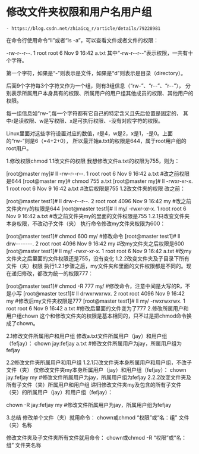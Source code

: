 # 修改文件夹权限和用户名用户组
    - https://blog.csdn.net/zhiaicq_r/article/details/79228981

在命令行使用命令“ll”或者“ls -a”，可以查看文件或者文件的权限：

-rw-r--r--. 1 root root 6 Nov  9 16:42 a.txt
其中“-rw-r--r--”表示权限，一共有十个字符。

第一个字符，如果是“-”则表示是文件，如果是“d”则表示是目录（directory）。

后面9个字符每3个字符又作为一个组，则有3组信息（“rw-”、“r--”、“r--”），
分别表示所属用户本身具有的权限、所属用户的用户组其他成员的权限、其他用户的权限。

每一组信息如“rw-”,每一个字符都有它自己的特定含义且先后位置是固定的，
其中r是读权限、w是写权限、x是可执行权限、-没有对应字符的权限。

Linux里面对这些字符设置对应的数值，r是4，w是2，x是1，-是0。上面的“rw-”则是6（=4+2+0），
所以最开始a.txt的权限是644，属于root用户组的root用户。

1.修改权限chmod
1.1改文件的权限
我想修改文件a.txt的权限为755，则为：

[root@master my]# ll
-rw-r--r--. 1 root root 6 Nov  9 16:42 a.txt #改之前权限是644
[root@master my]# chmod 755 a.txt
[root@master my]# ll
-rwxr-xr-x. 1 root root 6 Nov  9 16:42 a.txt #改后权限是755
1.2改文件夹的权限
改之前：

[root@master test1]# ll
drw-r--r--. 2 root root 4096 Nov  9 16:42 my #改之前文件夹my的权限是644
[root@master test1]# ll my/
-rwxr-xr-x. 1 root root 6 Nov  9 16:42 a.txt #改之前文件夹my的里面的文件权限是755
1.2.1只改变文件夹本身权限，不改动子文件（夹）
执行命令修改my文件夹权限为600：

[root@master test1]# chmod 600 my/  #修改命令
[root@master test1]# ll
drw-------. 2 root root 4096 Nov  9 16:42 my #改my文件夹之后权限是600
[root@master test1]# ll my/
-rwxr-xr-x. 1 root root 6 Nov  9 16:42 a.txt #改my文件夹之后里面的文件权限还是755，没有变化
1.2.2改变文件夹及子目录下所有文件（夹）权限
执行1.2.1步骤之后，my文件夹和里面的文件权限都是不同的。现在递归修改，都改为统一的权限777：

[root@master test1]# chmod -R 777 my/ #修改命令，注意中间是大写的R，不是小写
[root@master test1]# ll
drwxrwxrwx. 2 root root 4096 Nov  9 16:42 my #修改后my文件夹权限是777
[root@master test1]# ll my/
-rwxrwxrwx. 1 root root 6 Nov  9 16:42 a.txt #修改后里面的文件变为了777
2.修改所属用户和用户组chown
这个和修改文件夹的权限是基本相同的，只不过是把chmod命令换成了chown。

2.1修改文件所属用户和用户组
修改a.txt文件所属用户（jay）和用户组（fefjay）：
chown jay:fefjay a.txt #修改文件所属用户为jay，所属用户组为fefjay

2.2修改文件夹所属用户和用户组
1.2.1只改文件夹本身所属用户和用户组，不改子文件（夹）
仅修改文件夹my本身所属用户（jay）和用户组（fefjay）：
chown jay:fefjay my #修改文件所属用户为jay，所属用户组为fefjay
2.2.2改变文件夹及所有子文件（夹）所属用户和用户组
递归修改文件夹my及包含的所有子文件（夹）的所属用户（jay）和用户组（fefjay）：

chown -R jay:fefjay my #修改文件所属用户为jay，所属用户组为fefjay

3.总结
修改单个文件（夹）就用命令：
chown或chmod    “权限”或“名：组”    文件（夹）名称

修改文件夹及子文件夹所有文件就用命令：
chown或chmod  -R   “权限”或“名：组”    文件夹名称
